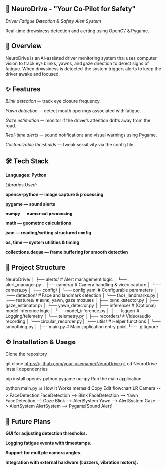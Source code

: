 ## 🧠 NeuroDrive - "Your Co-Pilot for Safety"
*Driver Fatigue Detection & Safety Alert System*

Real-time drowsiness detection and alerting using OpenCV & Pygame.

## 🚀 Overview

NeuroDrive is an AI-assisted driver monitoring system that uses computer vision to track eye blinks, yawns, and gaze direction to detect signs of fatigue.
When drowsiness is detected, the system triggers alerts to keep the driver awake and focused.

## ✨ Features
*Blink detection* — track eye closure frequency.

*Yawn detection* — detect mouth openings associated with fatigue.

*Gaze estimation* — monitor if the driver’s attention drifts away from the road.

*Real-time alerts* — sound notifications and visual warnings using Pygame.

*Customizable thresholds* — tweak sensitivity via the config file.

## 🛠 Tech Stack
**Languages: Python**

*Libraries Used:*

**opencv-python — image capture & processing**

**pygame — sound alerts**

**numpy — numerical processing**

**math — geometric calculations**

**json — reading/writing structured config**

**os, time — system utilities & timing**

**collections.deque — frame buffering for smooth detection**

## 📂 Project Structure

NeuroDrive/
│
├── alerts/                # Alert management logic
│   └── alert_manager.py
│
├── camera/                 # Camera handling & video capture
│   └── camera.py
│
├── config/
│   └── config.yaml         # Configurable parameters
│
├── detection/              # Face and landmark detection
│   └── face_landmarks.py
│
├── features/               # Blink, yawn, gaze modules
│   ├── blink_detector.py
│   ├── gaze_estimator.py
│   └── yawn_detector.py
│
├── inference/              # (Optional) model inference logic
│   └── model_inference.py
│
├── logger/                 # Logging/telemetry
│   └── telemetry.py
│
├── recorders/              # Video/audio recording
│   └── circular_recorder.py
│
├── utils/                  # Helper functions
│   └── smoothing.py
│
├── main.py                  # Main application entry point
└── .gitignore


## ⚙️ Installation & Usage
Clone the repository


git clone https://github.com/your-username/NeuroDrive.git
cd NeuroDrive
Install dependencies


pip install opencv-python pygame numpy
Run the main application


python main.py
📊 How It Works
mermaid
Copy
Edit
flowchart LR
    Camera --> FaceDetection
    FaceDetection --> Blink
    FaceDetection --> Yawn
    FaceDetection --> Gaze
    Blink --> AlertSystem
    Yawn --> AlertSystem
    Gaze --> AlertSystem
    AlertSystem --> Pygame[Sound Alert]

    
## 🌟 Future Plans
**GUI for adjusting detection thresholds.**

**Logging fatigue events with timestamps.**

**Support for multiple camera angles.**

**Integration with external hardware (buzzers, vibration motors).**

